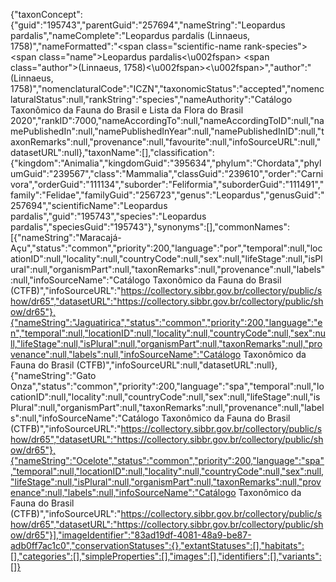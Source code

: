 {"taxonConcept":{"guid":"195743","parentGuid":"257694","nameString":"Leopardus pardalis","nameComplete":"Leopardus pardalis (Linnaeus, 1758)","nameFormatted":"<span class=\"scientific-name rank-species\"><span class=\"name\">Leopardus pardalis<\u002fspan> <span class=\"author\">(Linnaeus, 1758)<\u002fspan><\u002fspan>","author":"(Linnaeus, 1758)","nomenclaturalCode":"ICZN","taxonomicStatus":"accepted","nomenclaturalStatus":null,"rankString":"species","nameAuthority":"Catálogo Taxonômico da Fauna do Brasil e Lista da Flora do Brasil 2020","rankID":7000,"nameAccordingTo":null,"nameAccordingToID":null,"namePublishedIn":null,"namePublishedInYear":null,"namePublishedInID":null,"taxonRemarks":null,"provenance":null,"favourite":null,"infoSourceURL":null,"datasetURL":null},"taxonName":[],"classification":{"kingdom":"Animalia","kingdomGuid":"395634","phylum":"Chordata","phylumGuid":"239567","class":"Mammalia","classGuid":"239610","order":"Carnivora","orderGuid":"111134","suborder":"Feliformia","suborderGuid":"111491","family":"Felidae","familyGuid":"256723","genus":"Leopardus","genusGuid":"257694","scientificName":"Leopardus pardalis","guid":"195743","species":"Leopardus pardalis","speciesGuid":"195743"},"synonyms":[],"commonNames":[{"nameString":"Maracajá-Açu","status":"common","priority":200,"language":"por","temporal":null,"locationID":null,"locality":null,"countryCode":null,"sex":null,"lifeStage":null,"isPlural":null,"organismPart":null,"taxonRemarks":null,"provenance":null,"labels":null,"infoSourceName":"Catálogo Taxonômico da Fauna do Brasil (CTFB)","infoSourceURL":"https://collectory.sibbr.gov.br/collectory/public/show/dr65","datasetURL":"https://collectory.sibbr.gov.br/collectory/public/show/dr65"},{"nameString":"Jaguatirica","status":"common","priority":200,"language":"en","temporal":null,"locationID":null,"locality":null,"countryCode":null,"sex":null,"lifeStage":null,"isPlural":null,"organismPart":null,"taxonRemarks":null,"provenance":null,"labels":null,"infoSourceName":"Catálogo Taxonômico da Fauna do Brasil (CTFB)","infoSourceURL":null,"datasetURL":null},{"nameString":"Gato Onza","status":"common","priority":200,"language":"spa","temporal":null,"locationID":null,"locality":null,"countryCode":null,"sex":null,"lifeStage":null,"isPlural":null,"organismPart":null,"taxonRemarks":null,"provenance":null,"labels":null,"infoSourceName":"Catálogo Taxonômico da Fauna do Brasil (CTFB)","infoSourceURL":"https://collectory.sibbr.gov.br/collectory/public/show/dr65","datasetURL":"https://collectory.sibbr.gov.br/collectory/public/show/dr65"},{"nameString":"Ocelote","status":"common","priority":200,"language":"spa","temporal":null,"locationID":null,"locality":null,"countryCode":null,"sex":null,"lifeStage":null,"isPlural":null,"organismPart":null,"taxonRemarks":null,"provenance":null,"labels":null,"infoSourceName":"Catálogo Taxonômico da Fauna do Brasil (CTFB)","infoSourceURL":"https://collectory.sibbr.gov.br/collectory/public/show/dr65","datasetURL":"https://collectory.sibbr.gov.br/collectory/public/show/dr65"}],"imageIdentifier":"83ad19df-4081-48a9-be87-adb0ff7ac1c0","conservationStatuses":{},"extantStatuses":[],"habitats":[],"categories":[],"simpleProperties":[],"images":[],"identifiers":[],"variants":[]}
